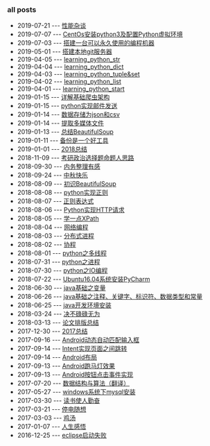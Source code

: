 ### all posts

* 2019-07-21 --- [性能杂谈](http://yhw-miracle.cn/性能杂谈)
* 2019-07-07 --- [CentOs安装python3及配置Python虚拟环境](http://yhw-miracle.cn/CentOs安装python3及配置Python虚拟环境)
* 2019-07-03 --- [搭建一台可以永久使用的编程机器](http://yhw-miracle.cn/搭建一台可以永久使用的编程机器)
* 2019-05-01 --- [搭建本地git服务器](http://yhw-miracle.cn/搭建本地git服务器)
* 2019-04-05 --- [learning_python_str](http://yhw-miracle.cn/learning_python_str)
* 2019-04-04 --- [learning_python_dict](http://yhw-miracle.cn/learning_python_dict)
* 2019-04-03 --- [learning_python_tuple&set](http://yhw-miracle.cn/learning_python_tuple&set)
* 2019-04-02 --- [learning_python_list](http://yhw-miracle.cn/learning_python_list)
* 2019-04-01 --- [learning_python_start](http://yhw-miracle.cn/learning_python_start)
* 2019-01-15 --- [详解基础爬虫架构](http://yhw-miracle.cn/详解基础爬虫架构)
* 2019-01-15 --- [python实现邮件发送](http://yhw-miracle.cn/python实现邮件发送)
* 2019-01-14 --- [数据存储为json和csv](http://yhw-miracle.cn/数据存储为json和csv)
* 2019-01-14 --- [提取多媒体文件](http://yhw-miracle.cn/提取多媒体文件)
* 2019-01-13 --- [总结BeautifulSoup](http://yhw-miracle.cn/总结BeautifulSoup)
* 2019-01-11 --- [备份是一个好工具](http://yhw-miracle.cn/备份是一个好工具)
* 2019-01-01 --- [2018总结](http://yhw-miracle.cn/2018总结)
* 2018-11-09 --- [考研政治选择题命题人思路](http://yhw-miracle.cn/考研政治选择题命题人思路)
* 2018-09-30 --- [内务整理有感](http://yhw-miracle.cn/内务整理有感)
* 2018-09-24 --- [中秋快乐](http://yhw-miracle.cn/中秋快乐)
* 2018-08-09 --- [初识BeautifulSoup](http://yhw-miracle.cn/初识BeautifulSoup)
* 2018-08-08 --- [python实现正则](http://yhw-miracle.cn/python实现正则)
* 2018-08-07 --- [正则表达式](http://yhw-miracle.cn/正则表达式)
* 2018-08-06 --- [Python实现HTTP请求](http://yhw-miracle.cn/Python实现HTTP请求)
* 2018-08-05 --- [学一点XPath](http://yhw-miracle.cn/学一点XPath)
* 2018-08-04 --- [网络编程](http://yhw-miracle.cn/网络编程)
* 2018-08-03 --- [分布式进程](http://yhw-miracle.cn/分布式进程)
* 2018-08-02 --- [协程](http://yhw-miracle.cn/协程)
* 2018-08-01 --- [python之多线程](http://yhw-miracle.cn/python之多线程)
* 2018-07-31 --- [python之进程](http://yhw-miracle.cn/python之进程)
* 2018-07-30 --- [python之IO编程](http://yhw-miracle.cn/python之IO编程)
* 2018-07-22 --- [Ubuntu16.04系统安装PyCharm](http://yhw-miracle.cn/Ubuntu16.04系统安装PyCharm)
* 2018-06-30 --- [java基础之变量](http://yhw-miracle.cn/java基础之变量)
* 2018-06-26 --- [java基础之注释、关键字、标识符、数据类型和常量](http://yhw-miracle.cn/java基础之注释、关键字、标识符、数据类型和常量)
* 2018-06-25 --- [java开发环境安装](http://yhw-miracle.cn/java开发环境安装)
* 2018-03-24 --- [决不碌碌无为](http://yhw-miracle.cn/决不碌碌无为)
* 2018-03-13 --- [论文排版总结](http://yhw-miracle.cn/论文排版总结)
* 2017-12-30 --- [2017总结](http://yhw-miracle.cn/2017总结)
* 2017-09-16 --- [Android动态自动匹配输入框](http://yhw-miracle.cn/Android动态自动匹配输入框)
* 2017-09-14 --- [Intent实现页面之间跳转](http://yhw-miracle.cn/Intent实现页面之间跳转)
* 2017-09-14 --- [Android布局](http://yhw-miracle.cn/Android布局)
* 2017-09-13 --- [Android跑马灯效果](http://yhw-miracle.cn/Android跑马灯效果)
* 2017-09-13 --- [Android按钮点击事件实现](http://yhw-miracle.cn/Android按钮点击事件实现)
* 2017-07-20 --- [数据结构与算法（翻译）](http://yhw-miracle.cn/数据结构与算法（翻译）)
* 2017-05-27 --- [windows系统下mysql安装](http://yhw-miracle.cn/windows系统下mysql安装)
* 2017-03-30 --- [读书使人勤奋](http://yhw-miracle.cn/读书使人勤奋)
* 2017-03-21 --- [停电随想](http://yhw-miracle.cn/停电随想)
* 2017-03-03 --- [鸡汤](http://yhw-miracle.cn/鸡汤)
* 2017-01-07 --- [人生感悟](http://yhw-miracle.cn/人生感悟)
* 2016-12-25 --- [eclipse启动失败](http://yhw-miracle.cn/eclipse启动失败)